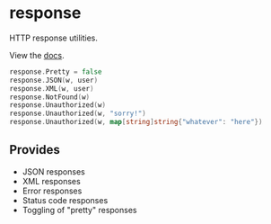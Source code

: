 
# response

 HTTP response utilities.

 View the [docs](http://godoc.org/github.com/gohttp/response).

 ```go
response.Pretty = false
response.JSON(w, user)
response.XML(w, user)
response.NotFound(w)
response.Unauthorized(w)
response.Unauthorized(w, "sorry!")
response.Unauthorized(w, map[string]string{"whatever": "here"})
 ```

## Provides

 - JSON responses
 - XML responses
 - Error responses
 - Status code responses
 - Toggling of "pretty" responses
